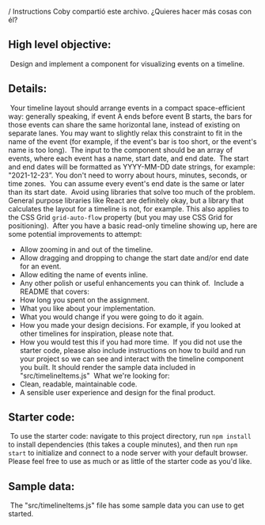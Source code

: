 /
Instructions
Coby compartió este archivo. ¿Quieres hacer más cosas con él?
## High level objective:
﻿
Design and implement a component for visualizing events on a timeline.
﻿
## Details:
﻿
Your timeline layout should arrange events in a compact space-efficient way: generally speaking, if event A ends before event B starts, the bars for those events can share the same horizontal lane, instead of existing on separate lanes. You may want to slightly relax this constraint to fit in the name of the event (for example, if the event's bar is too short, or the event's name is too long).
﻿
The input to the component should be an array of events, where each event has a name, start date, and end date.
﻿
The start and end dates will be formatted as YYYY-MM-DD date strings, for example: "2021-12-23”. You don't need to worry about hours, minutes, seconds, or time zones.
﻿
You can assume every event's end date is the same or later than its start date.
﻿
Avoid using libraries that solve too much of the problem. General purpose libraries like React are definitely okay, but a library that calculates the layout for a timeline is not, for example. This also applies to the CSS Grid `grid-auto-flow` property (but you may use CSS Grid for positioning).
﻿
After you have a basic read-only timeline showing up, here are some potential improvements to attempt:
﻿
* Allow zooming in and out of the timeline.
* Allow dragging and dropping to change the start date and/or end date for an event.
* Allow editing the name of events inline.
* Any other polish or useful enhancements you can think of.
﻿
Include a README that covers:
﻿
* How long you spent on the assignment.
* What you like about your implementation.
* What you would change if you were going to do it again.
* How you made your design decisions. For example, if you looked at other timelines for inspiration, please note that.
* How you would test this if you had more time.
﻿
If you did not use the starter code, please also include instructions on how to build and run your project so we can see and interact with the timeline component you built. It should render the sample data included in "src/timelineItems.js"
﻿
What we're looking for:
﻿
* Clean, readable, maintainable code.
* A sensible user experience and design for the final product.
﻿
## Starter code:
﻿
To use the starter code: navigate to this project directory, run `npm install` to install dependencies (this takes a couple minutes), and then run `npm start` to initialize and connect to a node server with your default browser. Please feel free to use as much or as little of the starter code as you'd like.
﻿
## Sample data:
﻿
The "src/timelineItems.js" file has some sample data you can use to get started.
